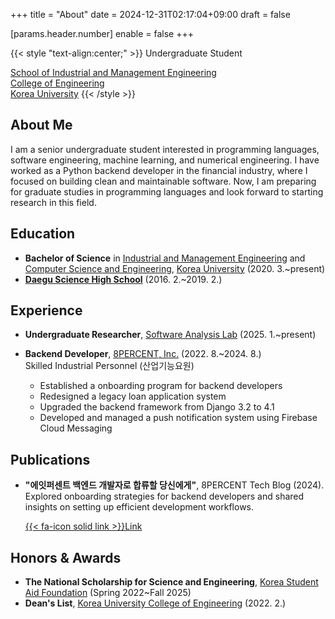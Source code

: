 +++
title = "About"
date = 2024-12-31T02:17:04+09:00
draft = false

[params.header.number]
enable = false
+++


{{< style "text-align:center;" >}}
Undergraduate Student  

[School of Industrial and Management Engineering](https://ie.korea.ac.kr/ie/index.do)  
[College of Engineering](https://eng.korea.ac.kr/main/main.html)  
[Korea University](https://www.korea.ac.kr/sites/ko/index.do)
{{< /style >}}

## About Me

I am a senior undergraduate student interested in programming languages, software engineering, machine learning, and numerical engineering. I have worked as a Python backend developer in the financial industry, where I focused on building clean and maintainable software. Now, I am preparing for graduate studies in programming languages and look forward to starting research in this field.

## Education

- **Bachelor of Science** in [Industrial and Management Engineering](https://ie.korea.ac.kr/ie/index.do) and [Computer Science and Engineering](https://cs.korea.ac.kr/cs/index.do), [Korea University](https://www.korea.ac.kr/sites/ko/index.do) (2020. 3.~present)
- **[Daegu Science High School](https://dshs.dge.hs.kr/dshsh/main.do)** (2016. 2.~2019. 2.)

## Experience

- **Undergraduate Researcher**, [Software Analysis Lab](https://prl.korea.ac.kr) (2025. 1.~present)  

- **Backend Developer**, [8PERCENT, Inc.](https://8percent.kr/) (2022. 8.~2024. 8.)  
  Skilled Industrial Personnel (산업기능요원)
  - Established a onboarding program for backend developers
  - Redesigned a legacy loan application system
  - Upgraded the backend framework from Django 3.2 to 4.1
  - Developed and managed a push notification system using Firebase Cloud Messaging

## Publications

- **"에잇퍼센트 백엔드 개발자로 합류할 당신에게"**, 8PERCENT Tech Blog (2024).  
  Explored onboarding strategies for backend developers and shared insights on setting up efficient development workflows.
  
  [{{< fa-icon solid link >}}Link](https://8percent.github.io/2024-07-14/%EB%B0%B1%EC%97%94%EB%93%9C-%EC%98%A8%EB%B3%B4%EB%94%A9-%EC%88%98%EB%A6%BD/)

## Honors & Awards

- **The National Scholarship for Science and Engineering**, [Korea Student Aid Foundation](https://www.kosaf.go.kr/ko/main.do) (Spring 2022~Fall 2025)
- **Dean's List**, [Korea University College of Engineering](https://eng.korea.ac.kr/main/main.html) (2022. 2.)

